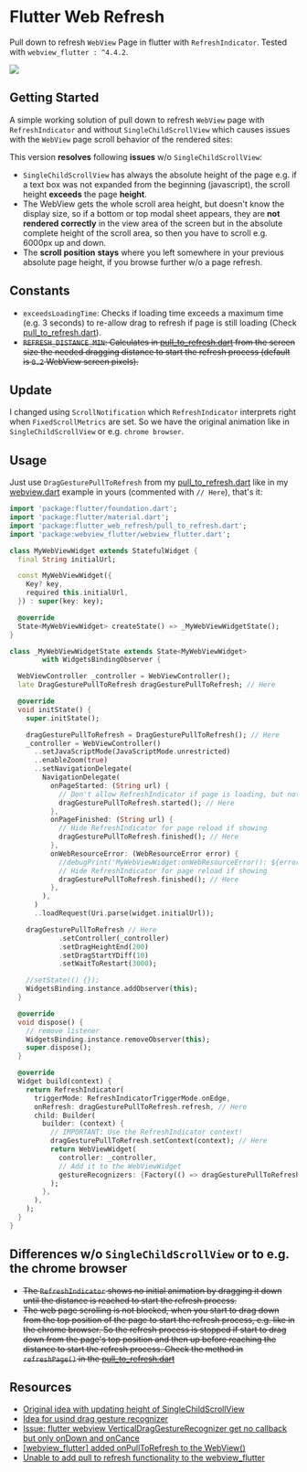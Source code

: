 # Flutter Web Refresh

Pull down to refresh `WebView` Page in flutter with `RefreshIndicator`.
Tested with `webview_flutter : ^4.4.2`.

<img src="support/example3.gif"  />

## Getting Started

A simple working solution of pull down to refresh `WebView` page with `RefreshIndicator` and without
`SingleChildScrollView` which causes issues with the `WebView` page scroll behavior of the rendered sites:

This version **resolves** following **issues** w/o `SingleChildScrollView`:
- `SingleChildScrollView` has always the absolute height of the page 
  e.g. if a text box was not expanded from the beginning (javascript), 
  the scroll height **exceeds** the page **height**.
- The WebView gets the whole scroll area height, but doesn't know the display size, 
  so if a bottom or top modal sheet appears, they are **not** **rendered** **correctly** in the view area 
  of the screen but in the absolute complete height of the scroll area, so then you have to scroll 
  e.g. 6000px up and down.
- The **scroll** **position** **stays** where you left somewhere in your previous absolute page height, 
  if you browse further w/o a page refresh.

## Constants 
- `exceedsLoadingTime`: Checks if loading time exceeds a maximum time (e.g. 3 seconds)
  to re-allow drag to refresh if page is still loading (Check [pull_to_refresh.dart](./lib/pull_to_refresh.dart)).
- <s>`REFRESH_DISTANCE_MIN`: Calculates in [pull_to_refresh.dart](./lib/pull_to_refresh.dart) from the screen size 
  the needed dragging distance to start the refresh process (default is `0.2` WebView screen pixels).</s>

## Update
I changed using `ScrollNotification` which `RefreshIndicator` interprets right when `FixedScrollMetrics` are set. So we have the original animation like in `SingleChildScrollView` or e.g. `chrome browser`.

## Usage
Just use `DragGesturePullToRefresh` from my [pull_to_refresh.dart](./lib/pull_to_refresh.dart) like in my [webview.dart](./lib/webview.dart) example in yours (commented with `// Here`), that's it:
```dart
import 'package:flutter/foundation.dart';
import 'package:flutter/material.dart';
import 'package:flutter_web_refresh/pull_to_refresh.dart';
import 'package:webview_flutter/webview_flutter.dart';

class MyWebViewWidget extends StatefulWidget {
  final String initialUrl;

  const MyWebViewWidget({
    Key? key,
    required this.initialUrl,
  }) : super(key: key);

  @override
  State<MyWebViewWidget> createState() => _MyWebViewWidgetState();
}

class _MyWebViewWidgetState extends State<MyWebViewWidget>
        with WidgetsBindingObserver {

  WebViewController _controller = WebViewController();
  late DragGesturePullToRefresh dragGesturePullToRefresh; // Here

  @override
  void initState() {
    super.initState();

    dragGesturePullToRefresh = DragGesturePullToRefresh(); // Here
    _controller = WebViewController()
      ..setJavaScriptMode(JavaScriptMode.unrestricted)
      ..enableZoom(true)
      ..setNavigationDelegate(
        NavigationDelegate(
          onPageStarted: (String url) {
            // Don't allow RefreshIndicator if page is loading, but not needed
            dragGesturePullToRefresh.started(); // Here
          },
          onPageFinished: (String url) {
            // Hide RefreshIndicator for page reload if showing
            dragGesturePullToRefresh.finished(); // Here
          },
          onWebResourceError: (WebResourceError error) {
            //debugPrint('MyWebViewWidget:onWebResourceError(): ${error.description}');
            // Hide RefreshIndicator for page reload if showing
            dragGesturePullToRefresh.finished(); // Here
          },
        ),
      )
      ..loadRequest(Uri.parse(widget.initialUrl));

    dragGesturePullToRefresh // Here
            .setController(_controller)
            .setDragHeightEnd(200)
            .setDragStartYDiff(10)
            .setWaitToRestart(3000);

    //setState(() {});
    WidgetsBinding.instance.addObserver(this);
  }

  @override
  void dispose() {
    // remove listener
    WidgetsBinding.instance.removeObserver(this);
    super.dispose();
  }

  @override
  Widget build(context) {
    return RefreshIndicator(
      triggerMode: RefreshIndicatorTriggerMode.onEdge,
      onRefresh: dragGesturePullToRefresh.refresh, // Here
      child: Builder(
        builder: (context) {
          // IMPORTANT: Use the RefreshIndicator context!
          dragGesturePullToRefresh.setContext(context); // Here
          return WebViewWidget(
            controller: _controller,
            // Add it to the WebViewWidget
            gestureRecognizers: {Factory(() => dragGesturePullToRefresh)}, // Here
          );
        },
      ),
    );
  }
}
```

## Differences w/o `SingleChildScrollView` or to e.g. the chrome browser

- <s>The `RefreshIndicator` shows no initial animation by dragging it down until the distance
  is reached to start the refresh process.</s>
- <s>The web page scrolling is not blocked, when you start to drag down from the top position of
  the page to start the refresh process, e.g. like in the chrome browser. So the refresh process
  is stopped if start to drag down from the page's top position and then up before reaching
  the distance to start the refresh process. Check the method in `refreshPage()` in the [pull_to_refresh.dart](./lib/pull_to_refresh.dart)</s>

## Resources

- [Original idea with updating height of SingleChildScrollView](https://stackoverflow.com/questions/68870975/flutter-how-to-make-pull-down-to-refresh-flutter-webview-using-the-official-web)
- [Idea for usind drag gesture recognizer](https://stackoverflow.com/questions/57656045/pull-down-to-refresh-webview-page-in-flutter)
- [Issue: flutter webview VerticalDragGestureRecognizer get no callback but only onDown and onCance](https://github.com/flutter/flutter/issues/39389)
- [[webview_flutter] added onPullToRefresh to the WebView()](https://github.com/flutter/plugins/pull/3695)
- [Unable to add pull to refresh functionality to the webview_flutter](https://github.com/flutter/flutter/issues/71341)

